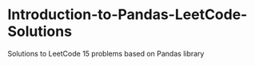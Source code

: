 # Introduction-to-Pandas-LeetCode-Solutions
Solutions to LeetCode 15 problems based on Pandas library
